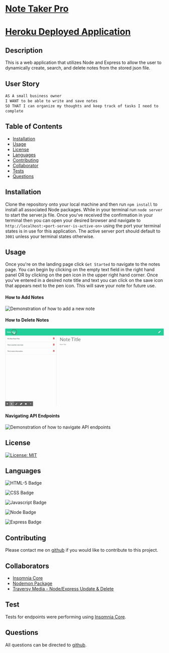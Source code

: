 # [Note Taker Pro](http://www.github.com/SmithBWare89/note-taker-pro)
# [Heroku Deployed Application](https://hidden-thicket-66748.herokuapp.com/)

## Description
This is a web application that utilizes Node and Express to allow the user to dynamically create, search, and delete notes from the stored json file.

## User Story

```
AS A small business owner
I WANT to be able to write and save notes
SO THAT I can organize my thoughts and keep track of tasks I need to complete
```

## Table of Contents
* [Installation](#installation)
* [Usage](#usage)
* [License](#license)
* [Languages](#languages)
* [Contributing](#contributing)
* [Collaborator](#collaborators)
* [Tests](#test)
* [Questions](#questions)

## Installation
Clone the repository onto your local machine and then run `npm install` to install all associated Node packages. While in your terminal run `node server` to start the server.js file. Once you've received the confirmation in your terminal then you can open your desired browser and navigate to `http://localhost:<port-server-is-active-on>` using the port your terminal states is in use for this application. The active server port should default to `3001` unless your terminal states otherwise.

## Usage
Once you're on the landing page click `Get Started` to navigate to the notes page. You can begin by clicking on the empty text field in the right hand panel OR by clicking on the pen icon in the upper right hand corner. Once you've entered in a desired note title and text you can click on the save icon that appears next to the pen icon. This will save your note for future use.

  #### How to Add Notes
  ![Demonstration of how to add a new note](./assets/images/addingnotes.gif)
  #### How to Delete Notes
  ![Demonstration of how to delete a newly added note](./assets/images/deletingnotes.gif)
  #### Navigating API Endpoints
  ![Demonstration of how to navigate API endpoints](./assets/images/apiendpoints.gif)

## License
[![License: MIT](https://img.shields.io/badge/License-MIT-yellow.svg)](https://opensource.org/licenses/MIT)

## Languages
![HTML-5 Badge](https://img.shields.io/badge/Language-HTML--5-blue)

![CSS Badge](https://img.shields.io/badge/Language-CSS-blue)

![Javascript Badge](https://img.shields.io/badge/Language-Javascript-blue)

![Node Badge](https://img.shields.io/badge/Language-Node-blue)

![Express Badge](https://img.shields.io/badge/Language-Express-blue)

## Contributing
Please contact me on [github](https://www.github.com/SmithBWare89) if you would like to contribute to this project.


## Collaborators
- [Insomnia Core](https://insomnia.rest/)
- [Nodemon Package](https://www.npmjs.com/package/nodemon)
- [Traversy Media - Node/Express Update & Delete](https://www.youtube.com/watch?v=aZ16pkrMkZE)

## Test
 Tests for endpoints were performing using [Insomnia Core](https://insomnia.rest/).

## Questions
All questions can be directed to [github](https://www.github.com/SmithBWare89).
  